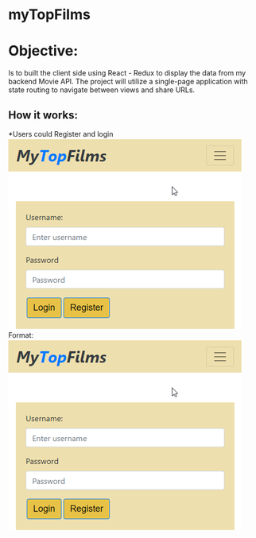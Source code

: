 # myTopFilms
 
# Objective:

Is to built the client side using React - Redux to display the data from 
my backend Movie API. The project will utilize a single-page application 
with state routing to navigate between views and share URLs.

## How it works:

*Users could Register and login
![GitHub Logo](/images/log_reg.png)
Format: ![Alt Text](https://github.com/moses0072/myFlix-client/blob/final/images/log_reg.png)